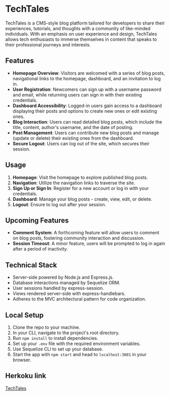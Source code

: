 # TechTales

TechTales is a CMS-style blog platform tailored for developers to share their experiences, tutorials, and thoughts with a community of like-minded individuals. With an emphasis on user experience and design, TechTales allows tech enthusiasts to immerse themselves in content that speaks to their professional journeys and interests.

## Features

- **Homepage Overview**: Visitors are welcomed with a series of blog posts, navigational links to the homepage, dashboard, and an invitation to log in.
- **User Registration**: Newcomers can sign up with a username password and email, while returning users can sign in with their existing credentials.
- **Dashboard Accessibility**: Logged-in users gain access to a dashboard displaying their posts and options to create new ones or edit existing ones.
- **Blog Interaction**: Users can read detailed blog posts, which include the title, content, author's username, and the date of posting.
- **Post Management**: Users can contribute new blog posts and manage (update or delete) their existing ones from the dashboard.
- **Secure Logout**: Users can log out of the site, which secures their session.


## Usage

1. **Homepage**: Visit the homepage to explore published blog posts.
2. **Navigation**: Utilize the navigation links to traverse the site.
3. **Sign Up or Sign In**: Register for a new account or log in with your credentials.
4. **Dashboard**: Manage your blog posts - create, view, edit, or delete.
5. **Logout**: Ensure to log out after your session.

## Upcoming Features

- **Comment System**: A forthcoming feature will allow users to comment on blog posts, fostering community interaction and discussion.
- **Session Timeout**: A minor feature, users will be prompted to log in again after a period of inactivity.

## Technical Stack

- Server-side powered by Node.js and Express.js.
- Database interactions managed by Sequelize ORM.
- User sessions handled by express-session.
- Views rendered server-side with express-handlebars.
- Adheres to the MVC architectural pattern for code organization.

## Local Setup

1. Clone the repo to your machine.
2. In your CLI, navigate to the project's root directory.
3. Run `npm install` to install dependencies.
4. Set up your `.env` file with the required environment variables.
5. Use Sequelize CLI to set up your database.
6. Start the app with `npm start` and head to `localhost:3001` in your browser.

## Herkoku link
[TechTales](https://techtales2-801f0b121fcd.herokuapp.com/login)
